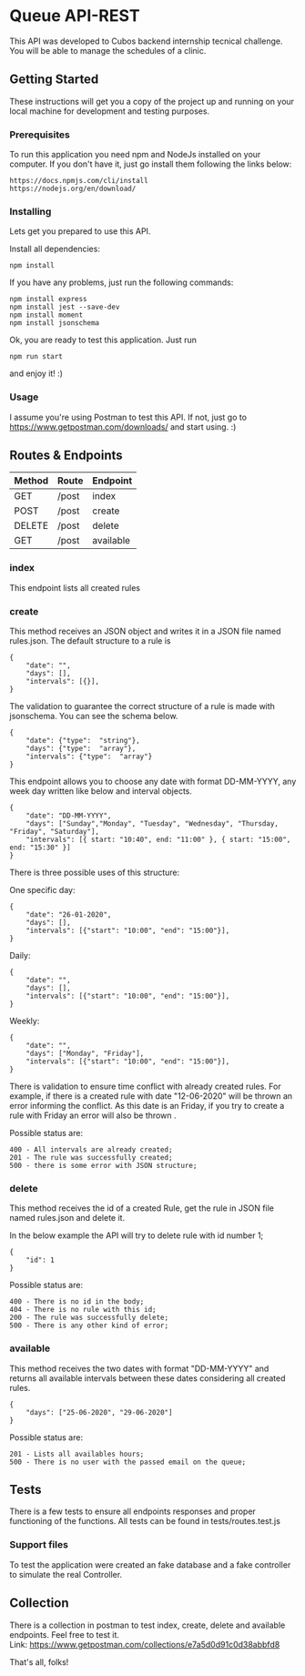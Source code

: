 
# Queue API-REST

This API was developed to Cubos backend internship tecnical challenge. You will be able to manage the schedules of a clinic.

## Getting Started

These instructions will get you a copy of the project up and running on your local machine for development and testing purposes. 

### Prerequisites

To run this application you need npm and NodeJs installed on your computer.
If you don't have it, just go install them following the links below:
```
https://docs.npmjs.com/cli/install
https://nodejs.org/en/download/
```
### Installing

Lets get you prepared to use this API.

Install all dependencies:
```
npm install
```

If you have any problems, just run the following commands:
```
npm install express
npm install jest --save-dev
npm install moment
npm install jsonschema
```
Ok, you are ready to test this application.
Just run
```
npm run start
```  
and enjoy it! :)

### Usage

I assume you're using Postman to test this API. If not, just go to https://www.getpostman.com/downloads/ and start using. :)

## Routes & Endpoints
|Method  | Route | Endpoint  
|--|--|--|
| GET |/post  | index
| POST |/post  | create
| DELETE |/post  | delete
| GET |/post  | available

### index
This endpoint lists all created rules

### create
This method receives an JSON object and writes it in a JSON file named rules.json. The default structure to a rule is
```
{
    "date": "",
    "days": [],
    "intervals": [{}],
}
```
The validation to guarantee the correct structure of a rule is made with jsonschema. You can see the schema below.
```
{
	"date": {"type":  "string"},
	"days": {"type":  "array"},
	"intervals": {"type":  "array"}
}
```
This endpoint allows you to choose any date with format DD-MM-YYYY, any week day written like below and interval objects. 
```
{
	"date": "DD-MM-YYYY",
	"days": ["Sunday","Monday", "Tuesday", "Wednesday", "Thursday, "Friday", "Saturday"],
	"intervals": [{ start: "10:40", end: "11:00" }, { start: "15:00", end: "15:30" }]
}
```
There is three possible uses of this structure: 

One specific day:
```
{
    "date": "26-01-2020",
    "days": [],
    "intervals": [{"start": "10:00", "end": "15:00"}],
}
```
Daily:
```
{
    "date": "",
    "days": [],
    "intervals": [{"start": "10:00", "end": "15:00"}],
}
```
Weekly:
```
{
    "date": "",
    "days": ["Monday", "Friday"],
    "intervals": [{"start": "10:00", "end": "15:00"}],
}
```
There is validation to ensure time conflict with already created rules.
For example, if there is a created rule with date "12-06-2020" will be thrown an error informing the conflict. As this date is an Friday, if you try to create a rule with Friday an error will also be thrown .
  
Possible status are:
```
400 - All intervals are already created; 
201 - The rule was successfully created;
500 - there is some error with JSON structure;
```
 
### delete
This method receives the id of a created Rule, get the rule in JSON file named rules.json and delete it.

In the below example the API will try to delete rule with id number 1;
```
{
    "id": 1
}
```
Possible status are:
```
400 - There is no id in the body;
404 - There is no rule with this id;
200 - The rule was successfully delete;
500 - There is any other kind of error;
```

### available
This method receives the two dates with format "DD-MM-YYYY" and returns all available intervals between these dates considering all created rules. 
```
{
	"days": ["25-06-2020", "29-06-2020"]
}
```

Possible status are:
```
201 - Lists all availables hours;
500 - There is no user with the passed email on the queue;
```
## Tests

There is a few tests to ensure all endpoints responses and proper functioning of the functions. All tests can be found in tests/routes.test.js

### Support files
To test the application were created an fake database and a fake controller to simulate the real Controller.

## Collection
There is a collection in postman to test index, create, delete and available endpoints. Feel free to test it. <br>
Link: https://www.getpostman.com/collections/e7a5d0d91c0d38abbfd8

That's all, folks!
